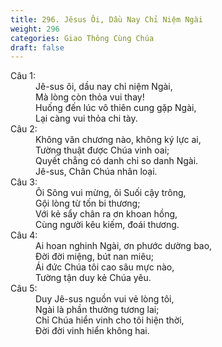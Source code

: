 ```yaml
---
title: 296. Jêsus Ôi, Dầu Nay Chỉ Niệm Ngài
weight: 296
categories: Giao Thông Cùng Chúa
draft: false
---
```

<dl><dt>Câu 1:</dt><dd data-verse="1">Jê-sus ôi, dầu nay chỉ niệm Ngài, <br/>Mà lòng còn thỏa vui thay! <br/>Huống đến lúc vô thiên cung gặp Ngài, <br/>Lại càng vui thỏa chi tày. </dd><dt>Câu 2:</dt><dd data-verse="2">Không văn chương nào, không ký lực ai, <br/>Tường thuật được Chúa vinh oai; <br/>Quyết chẳng có danh chi so danh Ngài. <br/>Jê-sus, Chân Chúa nhân loại. </dd><dt>Câu 3:</dt><dd data-verse="3">Ôi Sông vui mừng, ôi Suối cậy trông, <br/>Gội lòng từ tốn bi thương; <br/>Với kẻ sẩy chân ra ơn khoan hồng, <br/>Cùng người kêu kiếm, đoái thương. </dd><dt>Câu 4:</dt><dd data-verse="4">Ai hoan nghinh Ngài, ơn phước dường bao, <br/>Đời đời miệng, bút nan miêu; <br/>Ái đức Chúa tôi cao sâu mực nào, <br/>Tường tận duy kẻ Chúa yêu. </dd><dt>Câu 5:</dt><dd data-verse="5">Duy Jê-sus nguồn vui vẻ lòng tôi, <br/>Ngài là phần thưởng tương lai; <br/>Chỉ Chúa hiển vinh cho tôi hiện thời, <br/>Đời đời vinh hiển không hai. </dd></dl>
